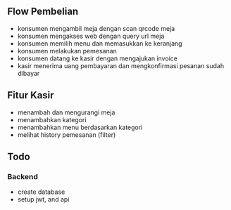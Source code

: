 ## Flow Pembelian
- konsumen mengambil meja dengan scan qrcode meja
- konsumen mengakses web dengan query url meja
- konsumen memilih menu dan memasukkan ke keranjang
- konsumen melakukan pemesanan
- konsumen datang ke kasir dengan mengajukan invoice
- kasir menerima uang pembayaran dan mengkonfirmasi pesanan sudah dibayar

## Fitur Kasir
- menambah dan mengurangi meja
- menambahkan kategori
- menambahkan menu berdasarkan kategori
- melihat history pemesanan (filter)

## Todo
### Backend
- create database
- setup jwt, and api